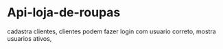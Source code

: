 # Api-loja-de-roupas
cadastra clientes, clientes podem fazer login com usuario correto, mostra usuarios ativos, 
